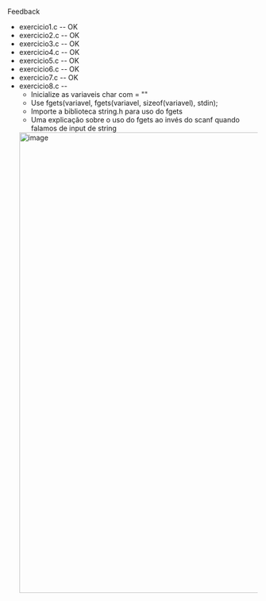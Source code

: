 Feedback
  - exercicio1.c -- OK
  - exercicio2.c -- OK
  - exercicio3.c -- OK
  - exercicio4.c -- OK
  - exercicio5.c -- OK
  - exercicio6.c -- OK
  - exercicio7.c -- OK
  - exercicio8.c --
    - Inicialize as variaveis char com = ""
    - Use fgets(variavel, fgets(variavel, sizeof(variavel), stdin);
    - Importe a biblioteca string.h para uso do fgets
    - Uma explicação sobre o uso do fgets ao invés do scanf quando falamos de input de string
    <img width="547" height="927" alt="image" src="https://github.com/user-attachments/assets/6ff475d2-0230-47f2-a7a2-e099c0489da0" />
